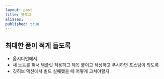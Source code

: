 ```yaml
---
layout: post
title: 블로그
aliases: 
published: true
---
```


## 최대한 품이 적게 들도록

- 옵시디언에서
- 새 노트를 펴서 탬플릿 적용하고 제목 붙이고 작성하고 푸시하면 포스팅이 되도록
- 깃허브 액션에서 빌드 실패했을 때 어떻게 고쳐야할지

